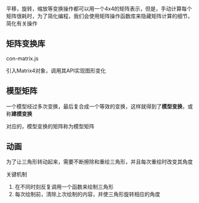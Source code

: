 平移，旋转，缩放等变换操作都可以用一个4x4的矩阵表示，但是，手动计算每个矩阵很耗时，为了简化编程，我们会使用矩阵操作函数库来隐藏矩阵计算的细节，简化有关操作

## 矩阵变换库

con-matrix.js

引入Matrix4对象，调用其API实现图形变化

## 模型矩阵

一个模型经过多次变换，最后复合成一个等效的变换，这样就得到了**模型变换**，或称**建模变换**

对应的，模型变换的矩阵称为模型矩阵

## 动画

为了让三角形转动起来，需要不断擦除和重绘三角形，并且每次重绘时改变其角度

关键机制

1. 在不同时刻反复调用一个函数来绘制三角形
2. 每次绘制前，清除上次绘制的内容，并使三角形旋转相应的角度